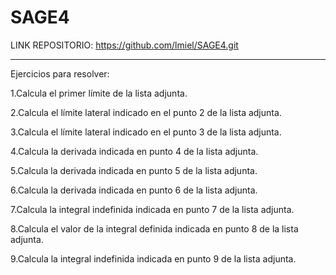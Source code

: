 # SAGE4
LINK REPOSITORIO: https://github.com/lmiel/SAGE4.git
_________________________________________________________________________________________________________________________________________________________________________
Ejercicios para resolver:

1.Calcula el primer límite de la lista adjunta.	

2.Calcula el límite lateral indicado en el punto 2 de la lista adjunta.	

3.Calcula el límite lateral indicado en el punto 3 de la lista adjunta.

4.Calcula la derivada indicada en punto 4 de la lista adjunta.

5.Calcula la derivada indicada en punto 5 de la lista adjunta.

6.Calcula la derivada indicada en punto 6 de la lista adjunta.

7.Calcula la integral indefinida indicada en punto 7 de la lista adjunta.

8.Calcula el valor de la integral definida indicada en punto 8 de la lista adjunta.

9.Calcula la integral indefinida indicada en punto 9 de la lista adjunta.

